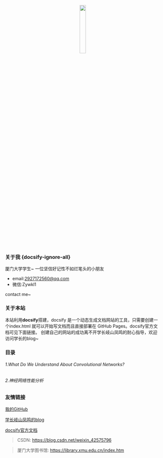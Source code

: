 <center><img src="https://s2.ax1x.com/2019/12/21/QvumPx.jpg" width="20%"></center>


### 关于我 {docsify-ignore-all}

厦门大学学生~
一位坚信好记性不如烂笔头的小朋友
- email:2927172560@qq.com
- 微信:Zywkl1

contact me~

### 关于本站
本站利用**docsify**搭建，docsify 是一个动态生成文档网站的工具，只需要创建一个index.html 就可以开始写文档而且直接部署在 GitHub Pages。docsify官方文档可见下面链接。
创建自己的网站的成功离不开学长岐山凤鸣的耐心指导，欢迎访问学长的blog~

### 目录
###### 1.What Do We Understand About Convolutional Networks?
###### 2.神经网络性能分析


### 友情链接
[我的GitHub](<https://github.com/yueeer>)

[学长岐山凤鸣的blog](<http://www.ecohnoch.cn/>)

[docsify官方文档](<https://docsify.js.org/>)

> CSDN: https://blog.csdn.net/weixin_42575796

> 厦门大学图书馆: https://library.xmu.edu.cn/index.htm
